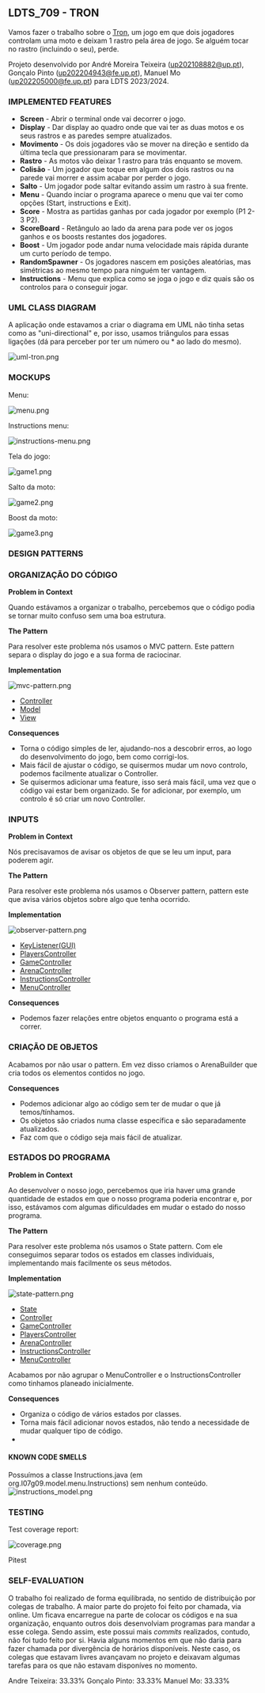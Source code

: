 ## LDTS_709 - TRON

Vamos fazer o trabalho sobre o [Tron](https://en.wikipedia.org/wiki/Tron_(video_game)), um jogo em que dois jogadores controlam uma moto e deixam 1 rastro pela área de jogo. Se alguém tocar no rastro (incluindo o seu), perde.

Projeto desenvolvido por André Moreira Teixeira (up202108882@up.pt), Gonçalo Pinto (up202204943@fe.up.pt), Manuel Mo (up202205000@fe.up.pt) para LDTS 2023/2024.

### IMPLEMENTED FEATURES

- **Screen** - Abrir o terminal onde vai decorrer o jogo.
- **Display** - Dar display ao quadro onde que vai ter as duas motos e os seus rastros e as paredes sempre atualizados.
- **Movimento** - Os dois jogadores vão se mover na direção e sentido da última tecla que pressionaram para se movimentar.
- **Rastro** - As motos vão deixar 1 rastro para trás enquanto se movem.
- **Colisão** - Um jogador que toque em algum dos dois rastros ou na parede vai morrer e assim acabar por perder o jogo.
- **Salto** - Um jogador pode saltar evitando assim um rastro à sua frente.
- **Menu** - Quando inciar o programa aparece o menu que vai ter como opções (Start, instructions e Exit).
- **Score** - Mostra as partidas ganhas por cada jogador por exemplo (P1 2-3 P2).
- **ScoreBoard** - Retângulo ao lado da arena para pode ver os jogos ganhos e os boosts restantes dos jogadores.
- **Boost** - Um jogador pode andar numa velocidade mais rápida durante um curto período de tempo.
- **RandomSpawner** - Os jogadores nascem em posições aleatórias, mas simétricas ao mesmo tempo para ninguém ter vantagem.
- **Instructions** - Menu que explica como se joga o jogo e diz quais são os controlos para o conseguir jogar.

### UML CLASS DIAGRAM

A aplicação onde estavamos a criar o diagrama em UML não tinha setas como as "uni-directional" e, por isso, usamos triângulos para essas ligações (dá para perceber por ter um número ou * ao lado do mesmo).

![uml-tron.png](Images%2Fuml-tron.png)

### MOCKUPS

Menu:

![menu.png](images%2Fmenu.png)

Instructions menu:

![instructions-menu.png](images%2Finstructions-menu.png)

Tela do jogo:

![game1.png](images%2Fgame1.png)

Salto da moto:

![game2.png](images%2Fgame2.png)

Boost da moto:

![game3.png](images%2Fgame3.png)

### DESIGN PATTERNS

### ORGANIZAÇÃO DO CÓDIGO

**Problem in Context**

Quando estávamos a organizar o trabalho, percebemos que o código podia se tornar muito confuso sem uma boa estrutura.

**The Pattern**

Para resolver este problema nós usamos o MVC pattern. Este pattern separa o display do jogo e a sua forma de raciocinar.

**Implementation**

![mvc-pattern.png](images%2Fmvc-pattern.png)

- [Controller](https://github.com/FEUP-LDTS-2023/project-l07gr09/tree/master/src/main/java/org/l07g09/controller)
- [Model](https://github.com/FEUP-LDTS-2023/project-l07gr09/tree/master/src/main/java/org/l07g09/model)
- [View](https://github.com/FEUP-LDTS-2023/project-l07gr09/tree/master/src/main/java/org/l07g09/viewer)

**Consequences**

- Torna o código simples de ler, ajudando-nos a descobrir erros, ao logo do desenvolvimento do jogo, bem como corrigi-los.
- Mais fácil de ajustar o código, se quisermos mudar um novo controlo, podemos facilmente atualizar o Controller.
- Se quisermos adicionar uma feature, isso será mais fácil, uma vez que o código vai estar bem organizado. Se for adicionar, por exemplo, um controlo é só criar um novo Controller.

### INPUTS

**Problem in Context**

Nós precisavamos de avisar os objetos de que se leu um input, para poderem agir.

**The Pattern**

Para resolver este problema nós usamos o Observer pattern, pattern este que avisa vários objetos sobre algo que tenha ocorrido.

**Implementation**

![observer-pattern.png](images%2Fobserver-pattern.png)

- [KeyListener(GUI)](https://github.com/FEUP-LDTS-2023/project-l07gr09/tree/master/src/main/java/org/l07g09/gui)
- [PlayersController](https://github.com/FEUP-LDTS-2023/project-l07gr09/blob/master/src/main/java/org/l07g09/controller/game/PlayersController.java)
- [GameController](https://github.com/FEUP-LDTS-2023/project-l07gr09/blob/master/src/main/java/org/l07g09/controller/game/GameController.java)
- [ArenaController](https://github.com/FEUP-LDTS-2023/project-l07gr09/blob/master/src/main/java/org/l07g09/controller/game/ArenaController.java)
- [InstructionsController](https://github.com/FEUP-LDTS-2023/project-l07gr09/blob/master/src/main/java/org/l07g09/controller/menu/InstructionsController.java)
- [MenuController](https://github.com/FEUP-LDTS-2023/project-l07gr09/blob/master/src/main/java/org/l07g09/controller/menu/MenuController.java)

**Consequences**

- Podemos fazer relações entre objetos enquanto o programa está a correr.

### CRIAÇÃO DE OBJETOS

Acabamos por não usar o pattern. Em vez disso criamos o ArenaBuilder que cria todos os elementos contidos no jogo.

**Consequences**

- Podemos adicionar algo ao código sem ter de mudar o que já temos/tínhamos.
- Os objetos são criados numa classe específica e são separadamente atualizados.
- Faz com que o código seja mais fácil de atualizar.

### ESTADOS DO PROGRAMA

**Problem in Context**

Ao desenvolver o nosso jogo, percebemos que iria haver uma grande quantidade de estados em que o nosso programa poderia encontrar e, por isso, estávamos com algumas dificuldades em mudar o estado do nosso programa.

**The Pattern**

Para resolver este problema nós usamos o State pattern. Com ele conseguimos separar todos os estados em classes individuais, implementando mais facilmente os seus métodos.

**Implementation**

![state-pattern.png](images%2Fstate-pattern.png)

- [State](https://github.com/FEUP-LDTS-2023/project-l07gr09/blob/master/src/main/java/org/l07g09/states/State.java)
- [Controller](https://github.com/FEUP-LDTS-2023/project-l07gr09/blob/master/src/main/java/org/l07g09/controller/Controller.java)
- [GameController](https://github.com/FEUP-LDTS-2023/project-l07gr09/blob/master/src/main/java/org/l07g09/controller/game/GameController.java)
- [PlayersController](https://github.com/FEUP-LDTS-2023/project-l07gr09/blob/master/src/main/java/org/l07g09/controller/game/PlayersController.java)
- [ArenaController](https://github.com/FEUP-LDTS-2023/project-l07gr09/blob/master/src/main/java/org/l07g09/controller/game/ArenaController.java)
- [InstructionsController](https://github.com/FEUP-LDTS-2023/project-l07gr09/blob/master/src/main/java/org/l07g09/controller/menu/InstructionsController.java)
- [MenuController](https://github.com/FEUP-LDTS-2023/project-l07gr09/blob/master/src/main/java/org/l07g09/controller/menu/MenuController.java)

Acabamos por não agrupar o MenuController e o InstructionsController como tinhamos planeado inicialmente.

**Consequences**

- Organiza o código de vários estados por classes.
- Torna mais fácil adicionar novos estados, não tendo a necessidade de mudar qualquer tipo de código.
- 
#### KNOWN CODE SMELLS

Possuímos a classe Instructions.java (em org.l07g09.model.menu.Instructions) sem nenhum conteúdo.
![instructions_model.png](images%2Finstructions_model.png)

### TESTING

Test coverage report:

![coverage.png](images%2Fcoverage.png)

Pitest

### SELF-EVALUATION

O trabalho foi realizado de forma equilibrada, no sentido de distribuição por colegas de trabalho. A maior parte do projeto foi feito por chamada, via online. Um ficava encarregue na parte de colocar os códigos e na sua organização, enquanto outros dois desenvolviam programas para mandar a esse colega. Sendo assim, este possui mais _commits_ realizados, contudo, não foi tudo feito por si.
Havia alguns momentos em que não daria para fazer chamada por divergência de horários disponíveis. Neste caso, os colegas que estavam livres avançavam no projeto e deixavam algumas tarefas para os que não estavam disponíves no momento.

Andre Teixeira: 33.33%
Gonçalo Pinto: 33.33%
Manuel Mo: 33.33%